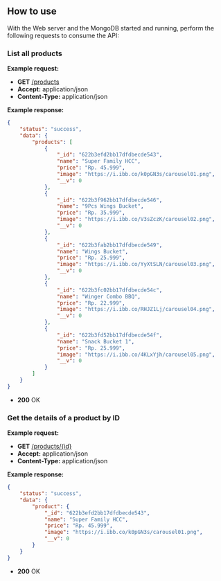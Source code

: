 ## How to use

With the Web server and the MongoDB started and running, perform the following requests to consume the API:

### List all products

**Example request:**

- **GET** [/products](/products)
- **Accept:** application/json
- **Content-Type:** application/json

**Example response:**

```json
{
    "status": "success",
    "data": {
        "products": [
            {
                "_id": "622b3efd2bb17dfdbecde543",
                "name": "Super Family HCC",
                "price": "Rp. 45.999",
                "image": "https://i.ibb.co/k0pGN3s/carousel01.png",
                "__v": 0
            },
            {
                "_id": "622b3f962bb17dfdbecde546",
                "name": "9Pcs Wings Bucket",
                "price": "Rp. 35.999",
                "image": "https://i.ibb.co/V3sZczK/carousel02.png",
                "__v": 0
            },
            {
                "_id": "622b3fab2bb17dfdbecde549",
                "name": "Wings Bucket",
                "price": "Rp. 25.999",
                "image": "https://i.ibb.co/YyXtSLN/carousel03.png",
                "__v": 0
            },
            {
                "_id": "622b3fc02bb17dfdbecde54c",
                "name": "Winger Combo BBQ",
                "price": "Rp. 22.999",
                "image": "https://i.ibb.co/RHJZ1Lj/carousel04.png",
                "__v": 0
            },
            {
                "_id": "622b3fd52bb17dfdbecde54f",
                "name": "Snack Bucket 1",
                "price": "Rp. 25.999",
                "image": "https://i.ibb.co/4KLxYjh/carousel05.png",
                "__v": 0
            }
        ]
    }
}
```

- **200** OK

### Get the details of a product by ID

**Example request:**

- **GET** [/products/{id}](/products/{id})
- **Accept:** application/json
- **Content-Type:** application/json

**Example response:**

```json
{
    "status": "success",
    "data": {
        "product": {
            "_id": "622b3efd2bb17dfdbecde543",
            "name": "Super Family HCC",
            "price": "Rp. 45.999",
            "image": "https://i.ibb.co/k0pGN3s/carousel01.png",
            "__v": 0
        }
    }
}
```

- **200** OK
